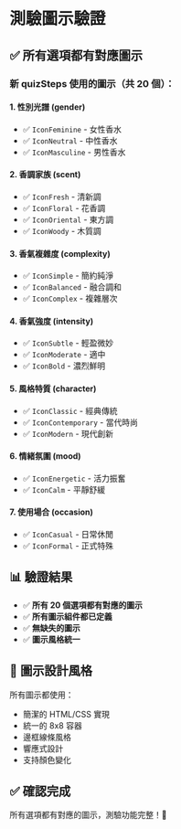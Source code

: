 # 測驗圖示驗證

## ✅ 所有選項都有對應圖示

### 新 quizSteps 使用的圖示（共 20 個）：

#### 1. 性別光譜 (gender)
- ✅ `IconFeminine` - 女性香水
- ✅ `IconNeutral` - 中性香水
- ✅ `IconMasculine` - 男性香水

#### 2. 香調家族 (scent)
- ✅ `IconFresh` - 清新調
- ✅ `IconFloral` - 花香調
- ✅ `IconOriental` - 東方調
- ✅ `IconWoody` - 木質調

#### 3. 香氣複雜度 (complexity)
- ✅ `IconSimple` - 簡約純淨
- ✅ `IconBalanced` - 融合調和
- ✅ `IconComplex` - 複雜層次

#### 4. 香氣強度 (intensity)
- ✅ `IconSubtle` - 輕盈微妙
- ✅ `IconModerate` - 適中
- ✅ `IconBold` - 濃烈鮮明

#### 5. 風格特質 (character)
- ✅ `IconClassic` - 經典傳統
- ✅ `IconContemporary` - 當代時尚
- ✅ `IconModern` - 現代創新

#### 6. 情緒氛圍 (mood)
- ✅ `IconEnergetic` - 活力振奮
- ✅ `IconCalm` - 平靜舒緩

#### 7. 使用場合 (occasion)
- ✅ `IconCasual` - 日常休閒
- ✅ `IconFormal` - 正式特殊

## 📊 驗證結果

- ✅ **所有 20 個選項都有對應的圖示**
- ✅ **所有圖示組件都已定義**
- ✅ **無缺失的圖示**
- ✅ **圖示風格統一**

## 🎨 圖示設計風格

所有圖示都使用：
- 簡潔的 HTML/CSS 實現
- 統一的 8x8 容器
- 邊框線條風格
- 響應式設計
- 支持顏色變化

## ✅ 確認完成

所有選項都有對應的圖示，測驗功能完整！🎉

